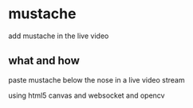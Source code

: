# mustache
add mustache in the live video

## what and how
paste mustache below the nose in a live video stream

using html5 canvas and websocket and opencv
